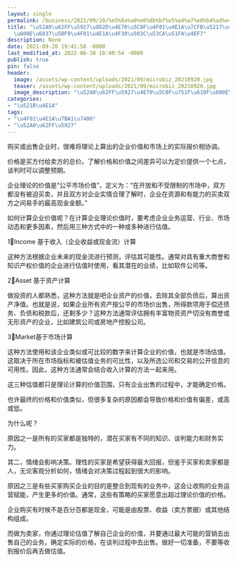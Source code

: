 ```yaml
---
layout: single
permalink: /business/2021/09/20/%e5%8a%a0%e6%8b%bf%e5%a4%a7%e8%b4%ad%e4%b9%b0%e5%b0%8f%e4%bc%81%e4%b8%9a%e7%b3%bb%e5%88%97%e4%b9%8b%e4%ba%94%ef%bc%9a%e6%80%8e%e6%a0%b7%e5%af%b9%e4%bc%81%e4%b8%9a%e4%bc%b0%e5%80%bc%e5%8f%8a%e5%87%ba/
title: "\u52A0\u62FF\u5927\u8D2D\u4E70\u5C0F\u4F01\u4E1A\u7CFB\u5217\u4E4B\u4E94\uFF1A\
  \u600E\u6837\u5BF9\u4F01\u4E1A\u4F30\u503C\u53CA\u51FA\u4EF7"
description: None
date: 2021-09-20 19:41:58 -0000
last_modified_at: 2022-06-30 18:40:54 -0000
publish: true
pin: false
header:
  image: /assets/wp-content/uploads/2021/09/microbiz_20210920.jpg
  teaser: /assets/wp-content/uploads/2021/09/microbiz_20210920.jpg
  image_description: "\u52A0\u62FF\u5927\u4E70\u5C0F\u751F\u610F\u600E\u4E48\u51FA\u4EF7"
categories:
- "\u521B\u4E1A"
tags:
- "\u4F01\u4E1A\u7BA1\u7406"
- "\u52A0\u62FF\u5927"
---
```

购买或出售企业时，很难将理论上算出的企业价值和市场上的实际报价相协调。

价格是买方付给卖方的总价。了解价格和价值之间差异可以为定价提供一个七点，谈判时可以调整预期。

企业理论的价值是“公平市场价值”，定义为：“在开放和不受限制的市场中，双方都没有被迫买卖，并且双方对企业实情合理了解时，企业在资源和有能力的买卖双方之间易手的最高现金金额。”

如何计算企业价值呢？在计算企业理论价值时，要考虑企业业务运营、行业、市场动态和更多因素，然后用三种方式中的一种或多种进行估值。

1⃣️Income 基于收入（企业收益或现金流）计算

这种方法根据企业未来的现金流进行预测，评估其可能性。通常对具有重大商誉和知识产权价值的企业进行估值时使用，看其潜在的业绩，比如软件公司等。

2⃣️Asset 基于资产计算

做投资的人都熟悉，这种方法就是吧企业资产的价值，去除其全部负债后，算出资产净值。也就是说，如果企业所有资产按公平的市场价出售，所得款项用于偿还债务、负债和税款后，还剩多少？这种方法通常评估拥有丰富物资资产切没有商誉或无形资产的企业，比如建筑公司或房地产控股公司。

3⃣️Market基于市场计算

这种方法使用和该企业类似或可比较的数字来计算企业的价值，也就是市场估值。这取决于所在市场指标和被估值业务的可比性，以及所选公司和交易的公开信息的可用性。因此，这种方法通常会结合收入计算的方法一起来用。

这三种估值都只是理论计算的价值范围，只有企业出售的过程中，才能确定价格。

也许最终的价格和价值类似，但很多复杂的原因都会导致价格和价值有偏差，或高或低。

为什么呢？

原因之一是所有的买家都是独特的，潜在买家有不同的知识、谈判能力和财务实力。

其二，情绪会影响决策。理性的买家是希望获得最大回报，但鉴于买家和卖家都是人，无论客观分析如何，情绪会对决策过程起到很大的影响。

原因之三是有些买家购买企业的目的是整合到现有的业务中，这会让收购的业务运营赋能，产生更多的价值。通常，这些有策略的买家愿意出超过理论价值的价格。

企业购买有时候不是百分百都是现金，可能是由股票、收益（卖方票据）或其他结构组成。

而做为卖家，你通过理论估值了解自己企业的价值，并要通过最大可能的营销去出售自己的业务，确定实际的价格，在谈判过程中去出售。做好一切准备，不要等收到报价后再去做估值。
